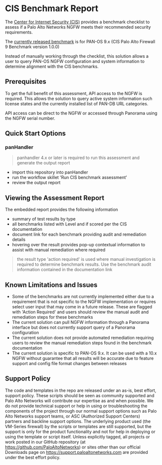 # CIS Benchmark Report

The [Center for Internet Security (CIS)](https://www.cisecurity.org)
 provides a benchmark checklist
 to assess if a Palo Alto Networks NGFW meets their recommended security
  requirements.

The [currently released benchmark](https://www.cisecurity.org/benchmark/palo_alto_networks/)
 is for PAN-OS 9.x (CIS Palo Alto Firewall 9 Benchmark version 1.0.0)

Instead of manually working through the checklist, 
this solution allows a user to query PAN-OS NGFW configuration and system
information to determine alignment with the CIS benchmarks.

## Prerequisites

To get the full benefit of this assessment, API access to the NGFW is
required. This allows the solution to query active system information
such license states and the currently installed list of PAN-DB URL
categories.

API access can be direct to the NGFW or accessed through Panorama using the
NGFW serial number.

## Quick Start Options

### panHandler

> panhandler 4.x or later is required to run this assessment and generate the 
output report

* import this repository into panHandler
* run the workflow skillet 'Run CIS benchmark assessment'
* review the output report

## Viewing the Assessment Report

The embedded report provides the following information

* summary of test results by type
* all benchmarks listed with Level and if scored per the CIS documentation
* document link for each benchmark providing audit and remediation details
* hovering over the result provides pop-up contextual information to assist
 with manual remediation where required

> the result type 'action required' is used where manual investigation is
> required to determine benchmark results. Use the benchmark audit
> information contained in the documentation link

## Known Limitations and Issues

* Some of the benchmarks are not currently implemented either due to a
 requirement that is not specific to the NGFW implementation or requires
  select user input that may come in a future release. These are flagged with
   'Action Required' and users should review the manual audit and remediation
    steps for these benchmarks  
* The current solution can pull NGFW information through a Panorama interface
 but does not currently support query of a Panorama configuration
* The current solution does not provide automated remediation requiring users
 to review the manual remediation steps found in the benchmark documentation
* The current solution is specific to PAN-OS 9.x. It can be used with a 10.x
 NGFW without guarantee that all results will be accurate due to feature
  support and config file format changes between releases


## Support Policy
The code and templates in the repo are released under an as-is, best effort,
support policy. These scripts should be seen as community supported and
Palo Alto Networks will contribute our expertise as and when possible.
We do not provide technical support or help in using or troubleshooting the
components of the project through our normal support options such as
Palo Alto Networks support teams, or ASC (Authorized Support Centers)
partners and backline support options. The underlying product used
(the VM-Series firewall) by the scripts or templates are still supported,
but the support is only for the product functionality and not for help in
deploying or using the template or script itself. Unless explicitly tagged,
all projects or work posted in our GitHub repository
(at https://github.com/PaloAltoNetworks) or sites other than our official
Downloads page on https://support.paloaltonetworks.com are provided under
the best effort policy.


